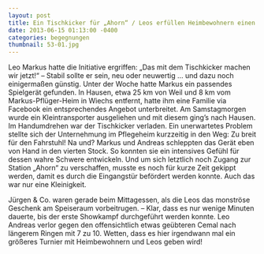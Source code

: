 ```yaml
---
layout: post
title: Ein Tischkicker für „Ahorn“ / Leos erfüllen Heimbewohnern einen Wunsch
date: 2013-06-15 01:13:00 -0400
categories: begegnungen
thumbnail: 53-01.jpg
---
```

Leo Markus hatte die Initiative ergriffen: „Das mit dem Tischkicker machen wir jetzt!“ – Stabil sollte er sein, neu oder neuwertig … und dazu noch einigermaßen günstig. Unter der Woche hatte Markus ein passendes Spielgerät gefunden. In Hausen, etwa 25 km von Weil und 8 km vom Markus-Pflüger-Heim in Wiechs entfernt, hatte ihm eine Familie via Facebook ein entsprechendes Angebot unterbreitet.
Am Samstagmorgen wurde ein Kleintransporter ausgeliehen und mit diesem ging’s nach Hausen. Im Handumdrehen war der Tischkicker verladen. Ein unerwartetes Problem stellte sich der Unternehmung im Pflegeheim kurzzeitig in den Weg: Zu breit für den Fahrstuhl! Na und? Markus und Andreas schleppten das Gerät eben von Hand in den vierten Stock. So konnten sie ein intensives Gefühl für dessen wahre Schwere entwickeln. Und um sich letztlich noch Zugang zur Station „Ahorn“ zu verschaffen, musste es noch für kurze Zeit gekippt werden, damit es durch die Eingangstür befördert werden konnte. Auch das war nur eine Kleinigkeit.

Jürgen & Co. waren gerade beim Mittagessen, als die Leos das monströse Geschenk am Speiseraum vorbeitrugen. – Klar, dass es nur wenige Minuten dauerte, bis der erste Showkampf durchgeführt werden konnte. Leo Andreas verlor gegen den offensichtlich etwas geübteren Cemal nach längerem Ringen mit 7 zu 10. Wetten, dass es hier irgendwann mal ein größeres Turnier mit Heimbewohnern und Leos geben wird!